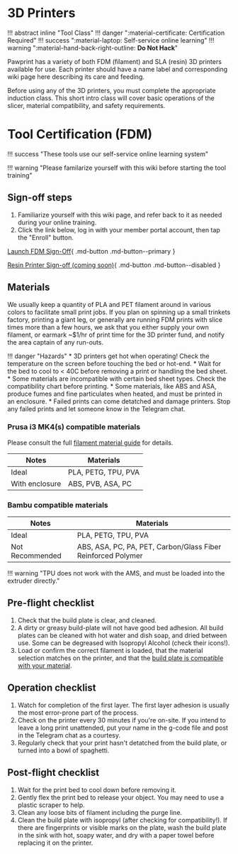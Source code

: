 # 3D Printers

!!! abstract inline "Tool Class"
    !!! danger ":material-certificate: Certification Required"
    !!! success ":material-laptop: Self-service online learning"
    !!! warning ":material-hand-back-right-outline: __Do Not Hack__"

Pawprint has a variety of both FDM (filament) and SLA (resin) 3D printers available for use.  Each printer should have a name label and corresponding wiki page here describing its care and feeding.

Before using any of the 3D printers, you must complete the appropriate induction class.  This short intro class will cover basic operations of the slicer, material compatibility, and safety requirements.

# Tool Certification (FDM)

!!! success "These tools use our self-service online learning system"

!!! warning "Please familarize yourself with this wiki before starting the tool training"

## Sign-off steps

1. Familiarize yourself with this wiki page, and refer back to it as needed during your online training.
2. Click the link below, log in with your member portal account, then tap the "Enroll" button.

[Launch FDM Sign-Off](https://moodle.pawprintprototyping.org/course/view.php?id=3){ .md-button .md-button--primary }

[Resin Printer Sign-off (coming soon)](#){ .md-button .md-button--disabled }

## Materials

We usually keep a quantity of PLA and PET filament around in various colors to facilitate small print jobs.  If you plan on spinning up a small trinkets factory, printing a giant leg, or generally are running FDM prints with slice times more than a few hours, we ask that you either supply your own filament, or earmark ~$1/hr of print time for the 3D printer fund, and notify the area captain of any run-outs.

!!! danger "Hazards"
    * 3D printers get hot when operating!  Check the temperature on the screen before touching the bed or hot-end.
    * Wait for the bed to cool to < 40C before removing a print or handling the bed sheet.
    * Some materials are incompatible with certain bed sheet types.  Check the compatibility chart before printing.
    * Some materials, like ABS and ASA, produce fumes and fine particulates when heated, and must be printed in an enclosure.
    * Failed prints can come detatched and damage printers.  Stop any failed prints and let someone know in the Telegram chat.

### Prusa i3 MK4(s) compatible materials

Please consult the full [filament material guide](https://help.prusa3d.com/filament-material-guide) for details.

| Notes          | Materials           |
|----------------|---------------------|
|Ideal           |PLA, PETG, TPU, PVA  |
|With enclosure  |ABS, PVB, ASA, PC    |


### Bambu compatible materials

| Notes           | Materials          |
|-----------------|--------------------|
|Ideal            |PLA, PETG, TPU, PVA |
|Not Recommended  |ABS, ASA, PC, PA, PET, Carbon/Glass Fiber Reinforced Polymer |


!!! warning "TPU does not work with the AMS, and must be loaded into the extruder directly."

## Pre-flight checklist

1. Check that the build plate is clear, and cleaned.
2. A dirty or greasy build-plate will not have good bed adhesion.  All build plates can be cleaned with hot water and dish soap, and dried between use.  Some can be degreased with Isopropyl Alcohol (check their icons!).
3. Load or confirm the correct filament is loaded, that the material selection matches on the printer, and that the [build plate is compatible with your material](https://help.prusa3d.com/filament-material-guide).

## Operation checklist

1. Watch for completion of the first layer.  The first layer adhesion is usually the most error-prone part of the process.
2. Check on the printer every 30 minutes if you're on-site.  If you intend to leave a long print unattended, put your name in the g-code file and post in the Telegram chat as a courtesy.
3. Regularly check that your print hasn't detatched from the build plate, or turned into a bowl of spaghetti.

## Post-flight checklist

1. Wait for the print bed to cool down before removing it.
2. Gently flex the print bed to release your object.  You may need to use a plastic scraper to help.
3. Clean any loose bits of filament including the purge line.
4. Clean the build plate with isopropyl (after checking for compatibility!).  If there are fingerprints or visible marks on the plate, wash the build plate in the sink with hot, soapy water, and dry with a paper towel before replacing it on the printer.

